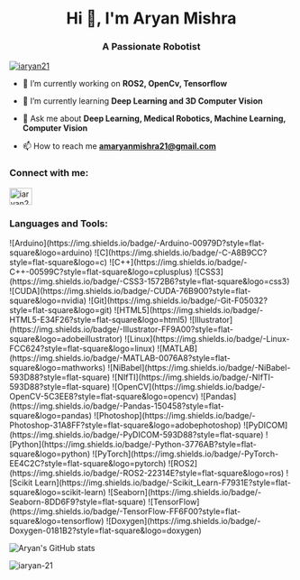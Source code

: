 <h1 align="center">Hi 👋, I'm Aryan Mishra</h1>
<h3 align="center">A Passionate Robotist</h3>

<p align="left"> <a href="https://twitter.com/iaryan21" target="blank"><img src="https://img.shields.io/twitter/follow/iaryan21?logo=twitter&style=for-the-badge" alt="iaryan21" /></a> </p>

- 🔭 I’m currently working on **ROS2, OpenCv, Tensorflow**

- 🌱 I’m currently learning **Deep Learning and 3D Computer Vision**

- 💬 Ask me about **Deep Learning, Medical Robotics, Machine Learning, Computer Vision**

- 📫 How to reach me **amaryanmishra21@gmail.com**

<h3 align="left">Connect with me:</h3>
<p align="left">
<a href="https://twitter.com/iaryan21" target="blank"><img align="center" src="https://raw.githubusercontent.com/rahuldkjain/github-profile-readme-generator/master/src/images/icons/Social/twitter.svg" alt="iaryan21" height="30" width="40" /></a>
</p>

<h3 align="left">Languages and Tools:</h3>
![Arduino](https://img.shields.io/badge/-Arduino-00979D?style=flat-square&logo=arduino)
![C](https://img.shields.io/badge/-C-A8B9CC?style=flat-square&logo=c)
![C++](https://img.shields.io/badge/-C++-00599C?style=flat-square&logo=cplusplus)
![CSS3](https://img.shields.io/badge/-CSS3-1572B6?style=flat-square&logo=css3)
![CUDA](https://img.shields.io/badge/-CUDA-76B900?style=flat-square&logo=nvidia)
![Git](https://img.shields.io/badge/-Git-F05032?style=flat-square&logo=git)
![HTML5](https://img.shields.io/badge/-HTML5-E34F26?style=flat-square&logo=html5)
![Illustrator](https://img.shields.io/badge/-Illustrator-FF9A00?style=flat-square&logo=adobeillustrator)
![Linux](https://img.shields.io/badge/-Linux-FCC624?style=flat-square&logo=linux)
![MATLAB](https://img.shields.io/badge/-MATLAB-0076A8?style=flat-square&logo=mathworks)
![NiBabel](https://img.shields.io/badge/-NiBabel-593D88?style=flat-square)
![NIfTI](https://img.shields.io/badge/-NIfTI-593D88?style=flat-square)
![OpenCV](https://img.shields.io/badge/-OpenCV-5C3EE8?style=flat-square&logo=opencv)
![Pandas](https://img.shields.io/badge/-Pandas-150458?style=flat-square&logo=pandas)
![Photoshop](https://img.shields.io/badge/-Photoshop-31A8FF?style=flat-square&logo=adobephotoshop)
![PyDICOM](https://img.shields.io/badge/-PyDICOM-593D88?style=flat-square)
![Python](https://img.shields.io/badge/-Python-3776AB?style=flat-square&logo=python)
![PyTorch](https://img.shields.io/badge/-PyTorch-EE4C2C?style=flat-square&logo=pytorch)
![ROS2](https://img.shields.io/badge/-ROS2-22314E?style=flat-square&logo=ros)
![Scikit Learn](https://img.shields.io/badge/-Scikit_Learn-F7931E?style=flat-square&logo=scikit-learn)
![Seaborn](https://img.shields.io/badge/-Seaborn-8DD6F9?style=flat-square)
![TensorFlow](https://img.shields.io/badge/-TensorFlow-FF6F00?style=flat-square&logo=tensorflow)
![Doxygen](https://img.shields.io/badge/-Doxygen-0181B2?style=flat-square&logo=doxygen)


![Aryan's GitHub stats](https://github-readme-stats.vercel.app/api?username=iaryan-21&show_icons=true)


<p><img align="center" src="https://github-readme-stats.vercel.app/api/top-langs?username=iaryan-21&show_icons=true&locale=en&layout=compact" alt="iaryan-21" /></p>
